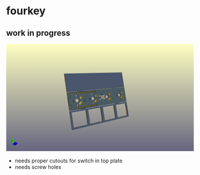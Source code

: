 # fourkey

## work in progress

![render](fourkey.png)

- needs proper cutouts for switch in top plate
- needs screw holes